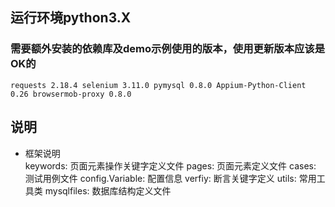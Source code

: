 
## 运行环境python3.X

### 需要额外安装的依赖库及demo示例使用的版本，使用更新版本应该是OK的

``
requests 2.18.4
selenium 3.11.0
pymysql 0.8.0
Appium-Python-Client 0.26
browsermob-proxy 0.8.0
``

## 说明
* 框架说明 <br/>
keywords: 页面元素操作关键字定义文件
pages: 页面元素定义文件
cases: 测试用例文件
config.Variable: 配置信息
verfiy: 断言关键字定义
utils: 常用工具类
mysqlfiles: 数据库结构定义文件
